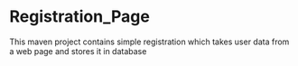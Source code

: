 # Registration_Page
This maven project contains simple registration which takes user data from a web page and stores it in database
